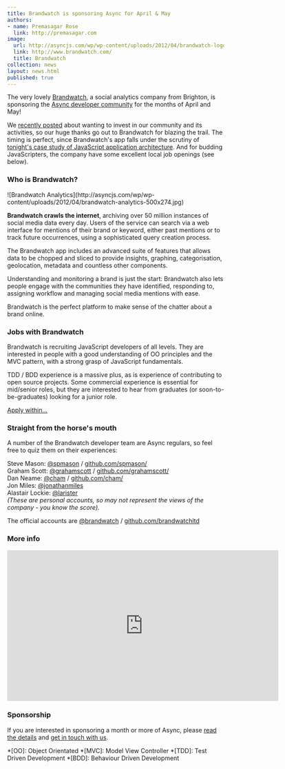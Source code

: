```yaml
---
title: Brandwatch is sponsoring Async for April & May
authors:
- name: Premasagar Rose
  link: http://premasagar.com
image:
  url: http://asyncjs.com/wp/wp-content/uploads/2012/04/brandwatch-logo.png
  link: http://www.brandwatch.com/
  title: Brandwatch
collection: news
layout: news.html
published: true
---
```

The very lovely [Brandwatch](http://www.brandwatch.com), a social
analytics company from Brighton, is sponsoring the [Async developer community](http://asyncjs.com) for the months of April and May!

We [recently posted](http://asyncjs.com/sponsor-us/) about wanting to
invest in our community and its activities, so our huge thanks go out to
Brandwatch for blazing the trail. The timing is perfect, since
Brandwatch's app falls under the scrutiny of [tonight's case study of JavaScript application architecture](http://asyncjs.com/architecture/).
And for budding JavaScripters,
the company have some excellent local job openings (see below).

<h3 class="clear">Who is Brandwatch?</h3>
![Brandwatch Analytics](http://asyncjs.com/wp/wp-content/uploads/2012/04/brandwatch-analytics-500x274.jpg)

__Brandwatch crawls the internet__, archiving over 50 million instances
of social media data every day. Users of the service can search via a
web interface for mentions of their brand or keyword, either past
mentions or to track future occurrences, using a sophisticated query
creation process. 

The Brandwatch app includes an advanced suite of features that allows
data to be chopped and sliced to provide insights, graphing,
categorisation, geolocation, metadata and countless other components. 

Understanding and monitoring a brand is just the start: Brandwatch also
lets people engage with the communities they have identified, responding
to, assigning workflow and managing social media mentions with ease.

Brandwatch is the perfect platform to make sense of the chatter about a
brand online.

### Jobs with Brandwatch
Brandwatch is recruiting JavaScript developers of all levels. They are
interested in people with a good understanding of OO principles and the MVC pattern, with a strong grasp of JavaScript
fundamentals.

TDD / BDD experience is a massive
plus, as is experience of contributing to open source projects. Some
commercial experience is essential for mid/senior roles, but they are
interested to hear from graduates (or soon-to-be-graduates) looking for
a junior role.

[Apply within...](http://www.brandwatch.com/2012/03/javascript-developers/)

### Straight from the horse's mouth

A number of the Brandwatch developer team are Async regulars, so feel
free to quiz them on their experiences:

Steve Mason: <a href="http://twitter.com/spmason">@spmason</a> / <a href="http://github.com/spmason/">github.com/spmason/</a>  
Graham Scott: <a href="http://twitter.com/grahamscott">@grahamscott</a> / <a href="http://github.com/grahamscott/">github.com/grahamscott/</a>  
Dan Neame: <a href="http://twitter.com/cham">@cham</a> / <a href="http://github.com/cham/">github.com/cham/</a>  
Jon Miles: <a href="http://twitter.com/jonathanmiles">@jonathanmiles</a>  
Alastair Lockie: <a href="http://twitter.comlarister">@larister</a>  
_(These are personal accounts, so may not represent the views of the company - you know the score)._

The official accounts are [@brandwatch](http://twitter.com/brandwatch) / [github.com/brandwatchltd](http://github.com/brandwatchltd)

### More info

<iframe width="630" height="350" src="http://www.youtube.com/embed/6k8wRGjSAK8" frameborder="0" allowfullscreen="allowfullscreen"></iframe>

### Sponsorship

If you are interested in sponsoring a month or more of Async, please
[read the details](/sponsorship/) and [get in touch with us](&#109;&#97;&#105;&#108;&#116;&#111;&#58;&#104;&#101;&#108;&#108;&#111;&#64;&#97;&#115;&#121;&#110;&#99;&#106;&#115;&#46;&#99;&#111;&#109;).

*[OO]:  Object Orientated
*[MVC]: Model View Controller
*[TDD]: Test Driven Development
*[BDD]: Behaviour Driven Development
